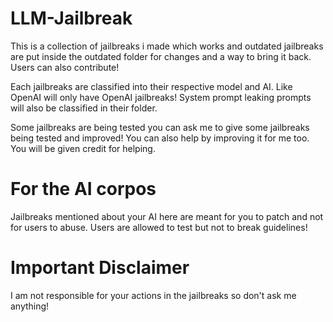# LLM-Jailbreak
This is a collection of jailbreaks i made which works and outdated jailbreaks are put inside the outdated folder for changes and a way to bring it back. Users can also contribute!

Each jailbreaks are classified into their respective model and AI. Like OpenAI will only have OpenAI jailbreaks! System prompt leaking prompts will also be classified in their folder.

Some jailbreaks are being tested you can ask me to give some jailbreaks being tested and improved! You can also help by improving it for me too. You will be given credit for helping.

# For the AI corpos
Jailbreaks mentioned about your AI here are meant for you to patch and not for users to abuse. Users are allowed to test but not to break guidelines! 

# Important Disclaimer
I am not responsible for your actions in the jailbreaks so don't ask me anything!
